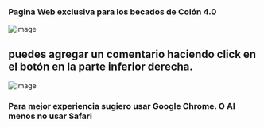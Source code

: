### Pagina Web exclusiva para los becados de Colón 4.0

![image](https://github.com/DevKaliper/leave-your-comment/assets/122651755/62560d2e-627b-40da-80eb-37c4fb4e074e)


## puedes agregar un comentario haciendo click en el botón en la parte inferior derecha.

![image](https://github.com/DevKaliper/leaveYourComment/assets/122651755/346dc346-9b81-43f0-a428-dad9e972fff0)

### Para mejor experiencia sugiero usar Google Chrome. O Al menos no usar Safari
